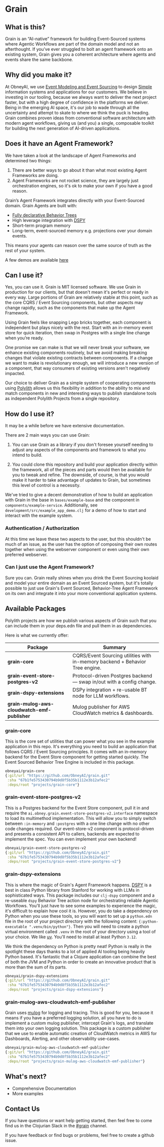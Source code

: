 # Grain

## What is this?

Grain is an “AI-native” framework for building Event-Sourced systems where Agentic Workflows are part of the domain model and not an afterthought.
If you’ve ever struggled to bolt an agent framework onto an existing system, Grain gives you a coherent architecture where agents and events share the same backbone.


## Why did you make it?

At ObneyAI, we use [Event Modeling and Event Sourcing](https://leanpub.com/eventmodeling-and-eventsourcing) to design [Simple](https://www.youtube.com/watch?v=SxdOUGdseq4) information systems and applications for our customers. We believe in investing in our tooling, because we always want to deliver the next project faster, but with a high degree of confidence in the platforms we deliver. Being in the emerging AI space, it's our job to wade through all the uncertainty and attempt to skate to where we think the puck is heading. Grain combines proven ideas from conventional software architecture with modern agent workflows, giving us (and you) a single, composable toolkit for building the next generation of AI-driven applications.

## Does it have an Agent Framework?

We have taken a look at the landscape of Agent Frameworks and determined two things:

1. There are better ways to go about it than what most existing Agent Frameworks are doing.
2. Agent Frameworks are not rocket science, they are largely just orchestration engines, so it's ok to make your own if you have a good reason.

Grain’s Agent Framework integrates directly with your Event-Sourced domain. Grain Agents are built with:

- [Fully declarative Behavior Trees](https://arxiv.org/abs/2404.07439)
- High leverage integration with [DSPY](https://dspy.ai/)
- Short-term program memory
- Long-term, event-sourced memory e.g. projections over your domain events.

This means your agents can reason over the same source of truth as the rest of your system.

A few demos are available [here](https://github.com/ObneyAI/macroexpand-2-demo)

## Can I use it?

Yes, you can use it. Grain is MIT licensed software. We use Grain in production for our clients, but that doesn't mean it's perfect or ready in every way. Large portions of Grain are relatively stable at this point, such as the core CQRS / Event Sourcing components, but other aspects may change rapidly, such as the components that make up the Agent Framework.

Using Grain feels like snapping Lego bricks together, each component is independent but plays nicely with the rest. Start with an in-memory event store for quick iteration, then swap in Postgres with a single line change when you’re ready.

One promise we can make is that we will never break your software, we enhance existing components routinely, but we avoid making breaking changes that violate existing contracts between components. If a change we want to make is revolutionary enough, we will introduce a new version of a component, that way consumers of existing versions aren't negatively impacted.

Our choice to deliver Grain as a simple system of cooperating components using [Polylith](https://polylith.gitbook.io/polylith) allows us this flexibility in addition to the ability to mix and match components in new and interesting ways to publish standalone tools as independent Polylith Projects from a single repository.

## How do I use it?

It may be a while before we have extensive documentation.

There are 2 main ways you can use Grain:

1. You can use Grain as a library if you don't foresee yourself needing to adjust any aspects of the components and framework to what you intend to build.

2. You could clone this repository and build your application directly within the framework, all of the pieces and parts would then be available for you to tweak and refine. The downside, of course, is that you would make it harder to take advantage of updates to Grain, but sometimes this level of control is a necessity.

We've tried to give a decent demonstration of how to build an application with Grain in the base in `bases/example-base` and the component in `components/example-service`. Additionally, see `development/src/example_app_demo.clj` for a demo of how to start and interact with the example system.

### Authentication / Authorization

At this time we leave these two aspects to the user, but this shouldn't be much of an issue, as the user has the option of composing their own routes together when using the webserver component or even using their own preferred webserver.

### Can I just use the Agent Framework?

Sure you can. Grain really shines when you drink the Event Sourcing koolaid and model your entire domain as an Event Sourced system, but it's totally possible to just use Grain's Event Sourced, Behavior-Tree Agent Framework on its own and integrate it into your more conventional application systems.

## Available Packages

Polylith projects are how we publish various aspects of Grain such that you can include them in your deps.edn file and pull them in as dependencies. 

Here is what we currently offer:

| Package | Summary |
| --- | --- |
| **grain-core** | CQRS/Event Sourcing utilities with in-memory backend + Behavior Tree engine. |
| **grain-event-store-postgres-v2** | Protocol-driven Postgres backend — swap in/out with a config change. |
| **grain-dspy-extensions** | DSPy integration + re-usable BT node for LLM workflows. |
| **grain-mulog-aws-cloudwatch-emf-publisher** | Mulog publisher for AWS CloudWatch metrics & dashboards. |



### grain-core

This is the core set of utilities that can power what you see in the example application in this repo. It's everything you need to build an application that follows CQRS / Event Sourcing principles. It comes with an in-memory backend for the Event Store component for getting started quickly. The Event Sourced Behavior Tree Engine is included in this package.

```clojure
obneyai/grain-core
{:git/url "https://github.com/ObneyAI/grain.git"
 :sha "67b1fe5753430794b9d8f5b35b1112e3b12afec2"
 :deps/root "projects/grain-core"}
```

### grain-event-store-postgres-v2

This is a Postgres backend for the Event Store component, pull it in and require the `ai.obney.grain.event-store-postgres-v2.interface` namespace to load its multimethod implementation. This will allow you to simply switch between `:in-memory` and `:postgres` with a one line change with no other code changes required. Our event-store-v2 component is protocol-driven and presents a consistent API to callers, backends are expected to implement the spec. You can even implement your own backend!

```clojure
obneyai/grain-event-store-postgres-v2
{:git/url "https://github.com/ObneyAI/grain.git"
 :sha "67b1fe5753430794b9d8f5b35b1112e3b12afec2"
 :deps/root "projects/grain-event-store-postgres-v2"}
```

### grain-dspy-extensions

This is where the magic of Grain's Agent Framework happens. [DSPY](https://dspy.ai/) is a best in class Python library from Stanford for working with LLMs in sophisticated ways. This package includes our `clj-dspy` component and a re-useable `dspy` Behavior Tree action node for orchestrating reliable Agentic Workflows. You'll just have to see some examples to experience the magic, it's difficult to explain how cool it is. However, you do take a dependency on Python when you use these tools, so you will want to set up a `python.edn` file in the root of your project directory with the following content: `{:python-executable ".venv/bin/python"}`. Then you will need to create a python virtual environment called `.venv` in the root of your directory using a tool of your choice. We like [uv](https://docs.astral.sh/uv/). You'll need to install at least Python `3.12`.

We think the dependency on Python is pretty neat! Python is really in the spotlight these days thanks to a lot of applied AI tooling being heavily Python based. It's fantastic that a Clojure application can combine the best of both the JVM and Python in order to create an innovative product that is more than the sum of its parts.

```clojure
obneyai/grain-dspy-extensions
{:git/url "https://github.com/ObneyAI/grain.git"
 :sha "67b1fe5753430794b9d8f5b35b1112e3b12afec2"
 :deps/root "projects/grain-dspy-extensions"}
```

### grain-mulog-aws-cloudwatch-emf-publisher

Grain uses [mulog](https://github.com/BrunoBonacci/mulog) for logging and tracing. This is good for you, because it means if you have a preferred logging solution, all you have to do is implement a custom mulog publisher, intercept Grain's logs, and translate them into your own logging solution. This package is a custom publisher that we use to enable automatic creation of CloudWatch metrics in AWS for Dashboards, Alerting, and other observability use-cases.

```clojure
obneyai/grain-mulog-aws-cloudwatch-emf-publisher
{:git/url "https://github.com/ObneyAI/grain.git"
 :sha "67b1fe5753430794b9d8f5b35b1112e3b12afec2"
 :deps/root "projects/grain-mulog-aws-cloudwatch-emf-publisher"}
```

## What's next?

- Comprehensive Documentation
- More examples

## Contact Us

If you have questions or want help getting started, then feel free to come find us in the Clojurian Slack in the [#grain](https://clojurians.slack.com/archives/C099K3D7XRV) channel.

If you have feedback or find bugs or problems, feel free to create a github issue.